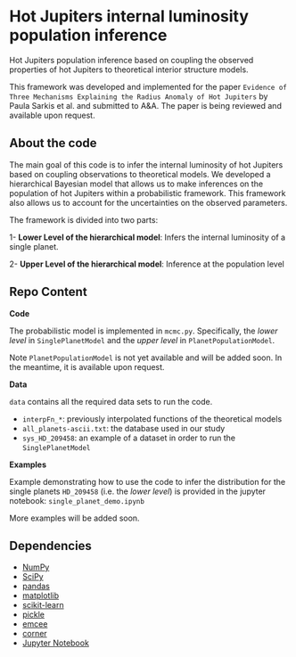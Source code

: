 Hot Jupiters internal luminosity population inference
=====================================================

Hot Jupiters population inference based on coupling the observed properties of hot Jupiters to theoretical interior structure models.

This framework was developed and implemented for the paper
`Evidence of Three Mechanisms Explaining the Radius Anomaly of Hot Jupiters`
by Paula Sarkis et al. and submitted to A&A. 
The paper is being reviewed and available upon request.

About the code
--------------

The main goal of this code is to infer the internal luminosity of hot Jupiters 
based on coupling observations to theoretical models. We developed a hierarchical Bayesian model that allows us to make inferences on the population of hot Jupiters within a probabilistic framework.
This framework also allows us to account for the uncertainties on the observed parameters.

The framework is divided into two parts:

1- **Lower Level of the hierarchical model**: Infers the internal luminosity of a single planet.

2- **Upper Level of the hierarchical model**: Inference at the population level



Repo Content
------------

**Code**

The probabilistic model is implemented in `mcmc.py`. Specifically, the _lower level_ in `SinglePlanetModel` and the _upper level_ in `PlanetPopulationModel`.

Note `PlanetPopulationModel` is not yet available and will be added soon. In the meantime, it is available upon request.

**Data**

`data` contains all the required data sets to run the code. 

- `interpFn_*`: previously interpolated functions of the theoretical models
- `all_planets-ascii.txt`: the database used in our study 
- `sys_HD_209458`: an example of a dataset in order to run the `SinglePlanetModel`


**Examples**

Example demonstrating how to use the code to infer the distribution for the single planets `HD_209458` (i.e. the _lower level_) is provided in the jupyter notebook:
`single_planet_demo.ipynb`

More examples will be added soon. 

Dependencies
-------------

- [NumPy](http://www.numpy.org)
- [SciPy](http://www.scipy.org)
- [pandas](http://pandas.pydata.org)
- [matplotlib](http://matplotlib.org)
- [scikit-learn](http://scikit-learn.org/stable/)
- [pickle](https://docs.python.org/3.8/library/pickle.html)
- [emcee](https://emcee.readthedocs.io/en/stable/)
- [corner](https://corner.readthedocs.io/en/latest/)
- [Jupyter Notebook](http://jupyter.org)

